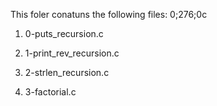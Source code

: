 This foler conatuns the following files:
0;276;0c
1. 0-puts_recursion.c

2. 1-print_rev_recursion.c

3. 2-strlen_recursion.c

4. 3-factorial.c